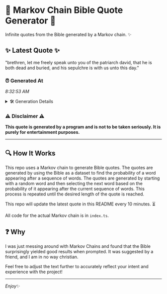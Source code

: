 # 📖 Markov Chain Bible Quote Generator 📖

Infinite quotes from the Bible generated by a Markov chain. ✨

## ✨ Latest Quote ✨
"brethren, let me freely speak unto you of the patriarch david, that he is both dead and buried, and his sepulchre is with us unto this day."

### ⏰ Generated At
*8:32:53 AM*

<details>
    <summary>🛠️ Generation Details</summary>
    <p>
        <strong>🌱 Seed:</strong> brethren,<br>
        <strong>🔄 Iterations:</strong> 26<br>
        <strong>📜 Context History:</strong><br>[ brethren, ]: let<br>[ brethren,, let ]: me<br>[ brethren,, let, me ]: freely<br>[ brethren,, let, me, freely ]: speak<br>[ brethren,, let, me, freely, speak ]: unto<br>[ brethren,, let, me, freely, speak, unto ]: you<br>[ let, me, freely, speak, unto, you ]: of<br>[ me, freely, speak, unto, you, of ]: the<br>[ freely, speak, unto, you, of, the ]: patriarch<br>[ speak, unto, you, of, the, patriarch ]: david,<br>[ unto, you, of, the, patriarch, david, ]: that<br>[ you, of, the, patriarch, david,, that ]: he<br>[ of, the, patriarch, david,, that, he ]: is<br>[ the, patriarch, david,, that, he, is ]: both<br>[ patriarch, david,, that, he, is, both ]: dead<br>[ david,, that, he, is, both, dead ]: and<br>[ that, he, is, both, dead, and ]: buried,<br>[ he, is, both, dead, and, buried, ]: and<br>[ is, both, dead, and, buried,, and ]: his<br>[ both, dead, and, buried,, and, his ]: sepulchre<br>[ dead, and, buried,, and, his, sepulchre ]: is<br>[ and, buried,, and, his, sepulchre, is ]: with<br>[ buried,, and, his, sepulchre, is, with ]: us<br>[ and, his, sepulchre, is, with, us ]: unto<br>[ his, sepulchre, is, with, us, unto ]: this<br>[ sepulchre, is, with, us, unto, this ]: day.<br>
    </p>
</details>

### ⚠️ Disclaimer ⚠️
**This quote is generated by a program and is not to be taken seriously. It is purely for entertainment purposes.**

---

## 🔍 How It Works

This repo uses a Markov chain to generate Bible quotes. The quotes are generated by using the Bible as a dataset to find the probability of a word appearing after a sequence of words. The quotes are generated by starting with a random word and then selecting the next word based on the probability of it appearing after the current sequence of words. This process is repeated until the desired length of the quote is reached.

This repo will update the latest quote in this README every 10 minutes. ⏳

All code for the actual Markov chain is in `index.ts`.

## ❓ Why

I was just messing around with Markov Chains and found that the Bible surprisingly yielded good results when prompted. 
It was suggested by a friend, and I am in no way christian.

Feel free to adjust the text further to accurately reflect your intent and experience with the project!

---

*Enjoy*✨
